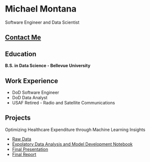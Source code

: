 # **Michael Montana**
Software Engineer and Data Scientist

## [Contact Me](contact.md)



## **Education**


**B.S. in Data Science - Bellevue University**


## Work Experience


- DoD Software Engineer
- DoD Data Analyst
- USAF Retired - Radio and Satellite Communications  


## Projects


Optimizing Healthcare Expenditure through Machine Learning Insights
- [Raw Data](DSC450/data/insurance.csv)
- [Expolatory Data Analysis and Model Development Notebook](DSC450/Code/DSC_450_Project.ipynb)
- [Final Presentation](DSC450/Reporting/DSC_450_Project_Presentation.pptx)
- [Final Report](DSC450/Reporting/DSC_450_Project_Report.pdf)
